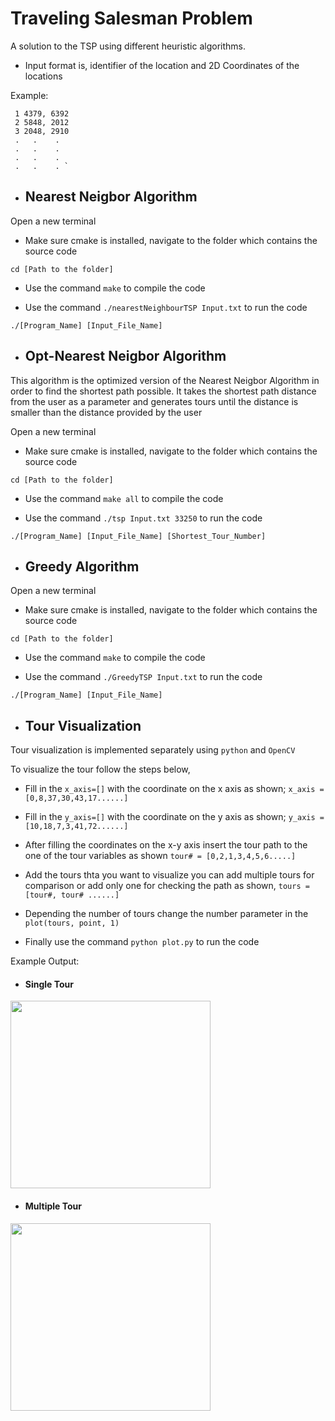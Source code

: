 # Traveling Salesman Problem

 A solution to the TSP using different heuristic algorithms.
 
 - Input format is, identifier of the location and 2D Coordinates of the locations
 
 Example:
 

     1 4379, 6392
     2 5848, 2012
     3 2048, 2910
     .   .    .
     .   .    .
     .   .    .
     .   .    . `


- ##  Nearest Neigbor Algorithm

Open a new terminal 

- Make sure cmake is installed, navigate to the folder which contains the source code 

```cd [Path to the folder]```

- Use the command ```make``` to compile the code 

- Use the command ```./nearestNeighbourTSP Input.txt``` to run the code

```./[Program_Name] [Input_File_Name]```

- ## Opt-Nearest Neigbor Algorithm

This algorithm is the optimized version of the Nearest Neigbor Algorithm in order to find the shortest path possible. It takes the shortest path distance from the user as a parameter and generates tours until the distance is smaller than the distance provided by the user 

Open a new terminal 

- Make sure cmake is installed, navigate to the folder which contains the source code 

```cd [Path to the folder]```

- Use the command ```make all``` to compile the code 

- Use the command ```./tsp Input.txt 33250``` to run the code

```./[Program_Name] [Input_File_Name] [Shortest_Tour_Number]```

- ##  Greedy Algorithm

Open a new terminal 

- Make sure cmake is installed, navigate to the folder which contains the source code 

```cd [Path to the folder]```

- Use the command ```make``` to compile the code 

- Use the command ```./GreedyTSP Input.txt``` to run the code

```./[Program_Name] [Input_File_Name]```

- ##  Tour Visualization

Tour visualization is implemented separately using ```python``` and ```OpenCV``` 

To visualize the tour follow the steps below, 

- Fill in the ```x_axis=[]``` with the coordinate on the x axis as shown; ```x_axis = [0,8,37,30,43,17......]```

- Fill in the ```y_axis=[]``` with the coordinate on the y axis as shown; ```y_axis = [10,18,7,3,41,72......]```

- After filling the coordinates on the x-y axis insert the tour path to the one of the tour variables as shown ```tour# = [0,2,1,3,4,5,6.....]```

- Add the tours thta you want to visualize you can add multiple tours for comparison or add only one for checking the path as shown, ```tours = [tour#, tour# ......]```

- Depending the number of tours change the number parameter in the ```plot(tours, point, 1)``` 

- Finally use the command ```python plot.py``` to run the code 

Example Output: 

- #### Single Tour  

<img src="https://github.com/onurjuzelle/TSP/blob/master/Tour%20Visualization/neartour_.jpg" width="320" height="300"/>

- #### Multiple Tour

<img 
src="https://github.com/onurjuzelle/TSP/blob/master/Tour%20Visualization/tourcomp_.jpg" width="320" height="300"/>

